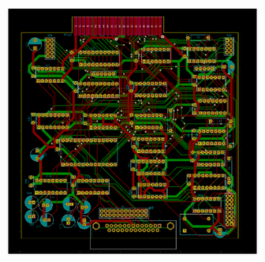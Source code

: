 ![PCB]( https://github.com/popolonx/SharpX1/blob/b5838e9c614dd233378d576dd128a466cfd0962a/CZ_8RS/CZ_8RS_pcb.png )
